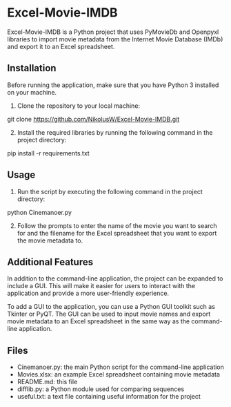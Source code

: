 # Excel-Movie-IMDB

Excel-Movie-IMDB is a Python project that uses PyMovieDb and Openpyxl libraries to import movie metadata from the Internet Movie Database (IMDb) and export it to an Excel spreadsheet.

## Installation

Before running the application, make sure that you have Python 3 installed on your machine.

1. Clone the repository to your local machine:

git clone https://github.com/NikolusW/Excel-Movie-IMDB.git

2. Install the required libraries by running the following command in the project directory:

pip install -r requirements.txt

## Usage

1. Run the script by executing the following command in the project directory:

python Cinemanoer.py

2. Follow the prompts to enter the name of the movie you want to search for and the filename for the Excel spreadsheet that you want to export the movie metadata to.

## Additional Features

In addition to the command-line application, the project can be expanded to include a GUI. This will make it easier for users to interact with the application and provide a more user-friendly experience.

To add a GUI to the application, you can use a Python GUI toolkit such as Tkinter or PyQT. The GUI can be used to input movie names and export movie metadata to an Excel spreadsheet in the same way as the command-line application.

## Files

- Cinemanoer.py: the main Python script for the command-line application
- Movies.xlsx: an example Excel spreadsheet containing movie metadata
- README.md: this file
- difflib.py: a Python module used for comparing sequences
- useful.txt: a text file containing useful information for the project
